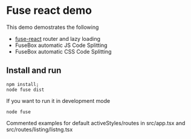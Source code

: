 # Fuse react demo

This demo demostrates the following

- [fuse-react](https://github.com/fuse-box/fuse-react) router and lazy loading
- FuseBox automatic JS Code Splitting
- FuseBox automatic CSS Code Splitting

## Install and run

```
npm install;
node fuse dist
```

If you want to run it in development mode

```
node fuse
```

Commented examples for default activeStyles/routes in src/app.tsx and src/routes/listing/listng.tsx
